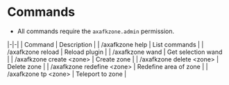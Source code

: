 # Commands

* All commands require the `axafkzone.admin` permission.

|-|-|
| Command | Description |
| /axafkzone help | List commands |
| /axafkzone reload | Reload plugin |
| /axafkzone wand | Get selection wand |
| /axafkzone create &lt;zone> | Create zone |
| /axafkzone delete &lt;zone> | Delete zone |
| /axafkzone redefine &lt;zone> | Redefine area of zone |
| /axafkzone tp &lt;zone> | Teleport to zone |